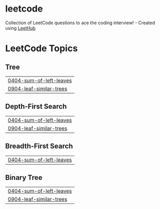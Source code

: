 # leetcode
Collection of LeetCode questions to ace the coding interview! - Created using [LeetHub](https://github.com/QasimWani/LeetHub)

<!---LeetCode Topics Start-->
# LeetCode Topics
## Tree
|  |
| ------- |
| [0404-sum-of-left-leaves](https://github.com/boburjon1504/leetcode/tree/master/0404-sum-of-left-leaves) |
| [0904-leaf-similar-trees](https://github.com/boburjon1504/leetcode/tree/master/0904-leaf-similar-trees) |
## Depth-First Search
|  |
| ------- |
| [0404-sum-of-left-leaves](https://github.com/boburjon1504/leetcode/tree/master/0404-sum-of-left-leaves) |
| [0904-leaf-similar-trees](https://github.com/boburjon1504/leetcode/tree/master/0904-leaf-similar-trees) |
## Breadth-First Search
|  |
| ------- |
| [0404-sum-of-left-leaves](https://github.com/boburjon1504/leetcode/tree/master/0404-sum-of-left-leaves) |
## Binary Tree
|  |
| ------- |
| [0404-sum-of-left-leaves](https://github.com/boburjon1504/leetcode/tree/master/0404-sum-of-left-leaves) |
| [0904-leaf-similar-trees](https://github.com/boburjon1504/leetcode/tree/master/0904-leaf-similar-trees) |
<!---LeetCode Topics End-->
